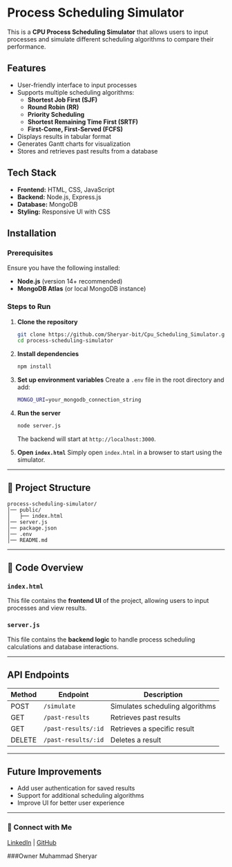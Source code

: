 # Process Scheduling Simulator

This is a **CPU Process Scheduling Simulator** that allows users to input processes and simulate different scheduling algorithms to compare their performance.

## Features
- User-friendly interface to input processes
- Supports multiple scheduling algorithms:
  - **Shortest Job First (SJF)**
  - **Round Robin (RR)**
  - **Priority Scheduling**
  - **Shortest Remaining Time First (SRTF)**
  - **First-Come, First-Served (FCFS)**
- Displays results in tabular format
- Generates Gantt charts for visualization
- Stores and retrieves past results from a database

## Tech Stack
- **Frontend:** HTML, CSS, JavaScript
- **Backend:** Node.js, Express.js
- **Database:** MongoDB
- **Styling:** Responsive UI with CSS

## Installation

### Prerequisites
Ensure you have the following installed:
- **Node.js** (version 14+ recommended)
- **MongoDB Atlas** (or local MongoDB instance)

### Steps to Run

1. **Clone the repository**
   ```sh
   git clone https://github.com/Sheryar-bit/Cpu_Scheduling_Simulator.git
   cd process-scheduling-simulator
   ```

2. **Install dependencies**
   ```sh
   npm install
   ```

3. **Set up environment variables**
   Create a `.env` file in the root directory and add:
   ```sh
   MONGO_URI=your_mongodb_connection_string
   ```

4. **Run the server**
   ```sh
   node server.js
   ```
   The backend will start at `http://localhost:3000`.

5. **Open `index.html`**
   Simply open `index.html` in a browser to start using the simulator.

---

## 📂 Project Structure
```
process-scheduling-simulator/
│── public/
│   ├── index.html
│── server.js
│── package.json
│── .env
│── README.md
```

---

## 📜 Code Overview

### `index.html`
This file contains the **frontend UI** of the project, allowing users to input processes and view results.

### `server.js`
This file contains the **backend logic** to handle process scheduling calculations and database interactions.

---

## API Endpoints
| Method | Endpoint            | Description                     |
|--------|---------------------|---------------------------------|
| POST   | `/simulate`         | Simulates scheduling algorithms |
| GET    | `/past-results`     | Retrieves past results         |
| GET    | `/past-results/:id` | Retrieves a specific result    |
| DELETE | `/past-results/:id` | Deletes a result               |

---


## Future Improvements
- Add user authentication for saved results
- Support for additional scheduling algorithms
- Improve UI for better user experience

---


### 🔗 Connect with Me
[LinkedIn](www.linkedin.com/in/httsheryar-ali-53349a219) | [GitHub](https://github.com/Sheryar-bit)

###Owner
Muhammad Sheryar
